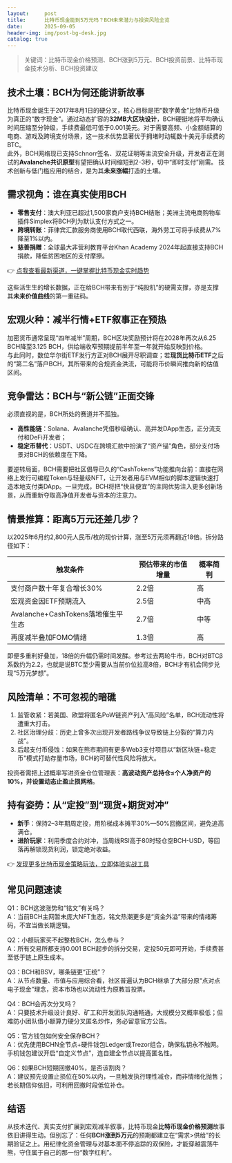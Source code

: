```yaml
---
layout:     post
title:      比特币现金能到5万元吗？BCH未来潜力与投资风险全览
date:       2025-09-05
header-img: img/post-bg-desk.jpg
catalog: true
---
```


> 关键词：比特币现金价格预测、BCH涨到5万元、BCH投资前景、比特币现金技术分析、BCH投资建议

## 技术土壤：BCH为何还能讲新故事

比特币现金诞生于2017年8月1日的硬分叉，核心目标是把“数字黄金”比特币升级为真正的“数字现金”。通过动态扩容的**32MB大区块设计**，BCH硬挺地将平均确认时间压缩至分钟级，手续费最低可低于0.001美元。对于需要高频、小金额结算的电商、游戏及跨境支付场景，这一技术优势显著优于拥堵时动辄数十美元手续费的BTC。  
此外，BCH网络现已支持Schnorr签名、双花证明等主流安全升级，开发者正在测试的**Avalanche共识原型**有望把确认时间缩短到2-3秒，切中“即时支付”刚需。 技术创新与低门槛应用的结合，是为其**未来涨幅**打造的土壤。

## 需求视角：谁在真实使用BCH

- **零售支付**：澳大利亚已超过1,500家商户支持BCH结账；美洲主流电商购物车插件Simplex将BCH列为默认支付方式之一。  
- **跨境转账**：菲律宾汇款服务商使用BCH取代西联，海外劳工可将手续费从7%降至1%以内。  
- **慈善捐赠**：全球最大非营利教育平台Khan Academy 2024年起直接支持BCH捐款，降低贫困地区的支付摩擦。

👉 [点我查看最新渠道，一键掌握比特币现金实时趋势](https://okxdog.com/)

这些活生生的增长数据，正在给BCH带来有别于“纯投机”的硬需支撑，亦是支撑其**未来价值曲线**的第一重砝码。

## 宏观火种：减半行情+ETF叙事正在预热

加密货币通常呈现“四年减半”周期，BCH区块奖励预计将在2028年再次从6.25 BCH降至3.125 BCH，供给端收窄预期提前半年至一年就开始反映到价格。  
与此同时，数位华尔街ETF发行方正对BCH展开尽职调查；若**现货比特币ETF**之后的“第二名”落户BCH，其所带来的合规资金洪流，可能将币价瞬间推向新的估值区间。  

## 竞争雷达：BCH与“新公链”正面交锋

必须直视的是，BCH所处的赛道并不孤独。  
- **高性能链**：Solana、Avalanche凭借秒级确认、高并发DApp生态，正分流支付和DeFi开发者；  
- **稳定币替代**：USDT、USDC在跨境汇款中扮演了“资产锚”角色，部分支付场景对BCH的依赖度在下降。

要逆转局面，BCH需要把社区倡导已久的“CashTokens”功能推向台前：直接在网络上发行可编程Token与轻量级NFT，让开发者用与EVM相似的脚本逻辑快速打造本地支付类DApp。一旦完成，BCH将把“快且便宜”的主网优势注入更多创新场景，从而重新夺取高净值开发者与资本的注意力。

## 情景推算：距离5万元还差几步？

以2025年6月约2,800元人民币/枚的现价计算，涨至5万元须再翻近18倍。拆分路径如下：

| 触发条件 | 预估带来的市值增量 | 概率简判 |
|---|---|---|
| 支付商户数十年复合增长30% | 2.2倍 | 高 |
| 宏观资金因ETF预期流入 | 2.5倍 | 中高 |
| Avalanche+CashTokens落地催生平生态 | 2.7倍 | 中等 |
| 再度减半叠加FOMO情绪 | 1.3倍 | 高 |

即便多重利好叠加，18倍的升幅仍需时间发酵。参考过去两轮牛市，BCH对BTCβ系数约为2.2，也就是说BTC至少需要从当前价位拉高8倍，BCH才有机会同步兑现“5万元梦想”。

## 风险清单：不可忽视的暗礁

1. 监管收紧：若美国、欧盟将匿名PoW链资产列入“高风险”名单，BCH流动性将遭重大打击。  
2. 社区治理分歧：历史上曾多次出现开发者路线争议导致链上分裂的“算力内战”。  
3. 后起支付币侵蚀：如果在熊市期间有更多Web3支付项目以“新区块链+稳定币”模式打劫存量市场，BCH的可替代性风险将放大。

投资者需把上述概率写进资金仓位管理表：**高波动资产总持仓≤个人净资产的10%，并设置动态止盈止损网格**。

## 持有姿势：从“定投”到“现货+期货对冲”

- **新手**：保持2–3年期周定投，用阶梯成本摊平30%—50%回撤区间，避免追高满仓。  
- **进阶玩家**：利用季度合约对冲，当周线RSI高于80时轻仓空BCH-USD，等回落再解锁现货利润，锁定绝对收益。  

👉 [发现更多比特币现金策略玩法，立即体验实战工具](https://okxdog.com/)

## 常见问题速读

Q1：BCH这波涨势和“铭文”有关吗？  
A：当前BCH主网暂未庞大NFT生态，铭文热潮更多是“资金外溢”带来的情绪筹码，不宜当做长期逻辑。

Q2：小额玩家买不起整枚BCH，怎么参与？  
A：所有交易所都支持0.001 BCH起步的拆分交易，定投50元即可开始，手续费甚至低于链上原生成本。

Q3：BCH和BSV，哪条链更“正统”？  
A：从节点数量、市值与应用综合看，社区普遍认为BCH继承了大部分原“点对点电子现金”理念，资本市场也以流动性为原教旨投票。

Q4：BCH会再次分叉吗？  
A：只要技术升级设计良好、矿工和开发团队沟通畅通，大规模分叉概率极低；但难防小团队借小额算力硬分叉匿名炒作，务必留意官方公告。

Q5：官方钱包如何安全保存BCH？  
A：优先使用BCHN全节点+硬件钱包Ledger或Trezor组合，确保私钥永不触网。手机钱包建议开启“自定义节点”，连自建全节点以提高匿名性。

Q6：如果BCH短期回撤40%，是否该割肉？  
A：建议预先设置止损位在50%以内，一旦触发执行理性减仓，而非情绪化抛售；若长期信仰依旧，可利用回撤时段低位补仓。

## 结语

从技术迭代、真实支付扩展到宏观减半叙事，比特币现金**比特币现金价格预测**故事依旧讲得生动。但别忘了：任何**BCH涨到5万元**的预期都建立在“需求>供给”的长期验证之上。用纪律化资金管理与对基本面不停追踪的双保险，才能穿越震荡牛熊，守住属于自己的那一份“数字红利”。